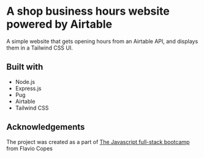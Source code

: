 # A shop business hours website powered by Airtable

A simple website that gets opening hours from an Airtable API, and displays them in a Tailwind CSS UI.

## Built with

- Node.js
- Express.js
- Pug
- Airtable
- Tailwind CSS

## Acknowledgements

The project was created as a part of [The Javascript full-stack bootcamp](https://thejsbootcamp.com/) from Flavio Copes
